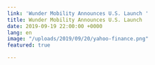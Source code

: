 ```yaml
---
link: 'Wunder Mobility Announces U.S. Launch '
title: Wunder Mobility Announces U.S. Launch
date: 2019-09-19 22:00:00 +0000
lang: en
image: "/uploads/2019/09/20/yahoo-finance.png"
featured: true

---
```

